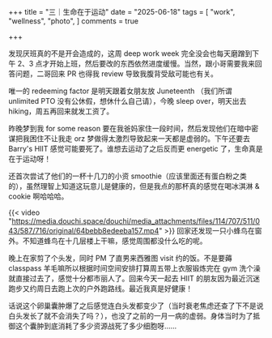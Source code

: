 +++
title = "三｜生命在于运动"
date = "2025-06-18"
tags = [
    "work",
    "wellness",
    "photo",
]
comments = true

+++

发现厌班真的不是开会造成的，这周 deep work week 完全没会也每天磨蹭到下午 2、3 点才开始上班，然后要改的东西依然进度缓慢。当然，跟小哥需要我来回答问题，二哥回来 PR 也得我 review 导致我腹背受敌可能也有关。

唯一的 redeeming factor 是明天跟着女朋友放 Juneteenth （我们所谓 unlimited PTO 没有公休假，想休什么自己请），今晚 sleep over，明天出去 hiking，周五再回来就发工资了。

昨晚梦到我 for some reason 要在我爸妈家住一段时间，然后发现他们在暗中密谋把我困住不让我走 orz 梦做得太激烈导致起来一天都是虚弱的。下午还要去 Barry's HIIT 感觉可能要死了。谁想去运动了之后反而更 energetic 了，生命真是在于运动呀！

还首次尝试了他们的一杯十几刀的小资 smoothie（应该里面还有蛋白粉之类的），虽然理智上知道这玩意儿是健康的，但是我点的那杯真的感觉在喝冰淇淋 & cookie 啊哈哈哈。

{{< video "https://media.douchi.space/douchi/media_attachments/files/114/707/511/043/587/716/original/64bebb8edeeba157.mp4" >}}
回家还发现一只小蜂鸟在窗外。不知道蜂鸟在十几层楼上干嘛，感觉周围都没什么吃的呢。

晚上在家剪了个头发，同时 PM 了直男来西雅图 visit 约的饭。不是要薅 classpass 羊毛嘛所以根据时间空间安排打算周五带上衣服锻炼完在 gym 洗个澡就直接过去了，感觉十分都市丽人了。回来今天一起去 HIIT 的朋友因为最近沉迷跑步又约周日去跑上次的户外跑路线。最近我真是好健康！

话说这个卵巢囊肿爆了之后感觉连白头发都变少了（当时衰老焦虑还查了下不是说白头发长了就不会消失了吗？），也没了之前的一月一病的虚弱。身体当时为了抵御这个囊肿到底消耗了多少资源战死了多少细胞呀…… 